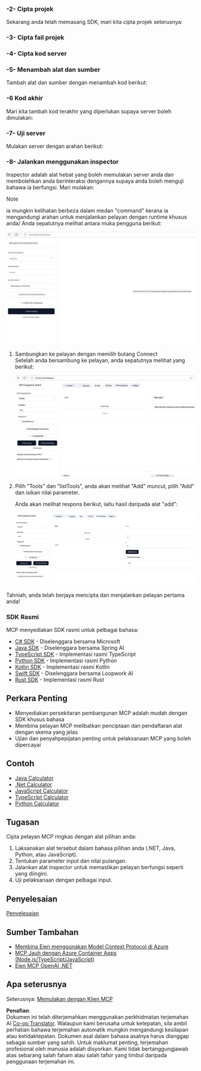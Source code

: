<!--
CO_OP_TRANSLATOR_METADATA:
{
  "original_hash": "315ecce765d22639b60dbc41344c8533",
  "translation_date": "2025-07-09T23:11:47+00:00",
  "source_file": "03-GettingStarted/01-first-server/README.md",
  "language_code": "ms"
}
-->
### -2- Cipta projek

Sekarang anda telah memasang SDK, mari kita cipta projek seterusnya:

### -3- Cipta fail projek

### -4- Cipta kod server

### -5- Menambah alat dan sumber

Tambah alat dan sumber dengan menambah kod berikut:

### -6 Kod akhir

Mari kita tambah kod terakhir yang diperlukan supaya server boleh dimulakan:

### -7- Uji server

Mulakan server dengan arahan berikut:

### -8- Jalankan menggunakan inspector

Inspector adalah alat hebat yang boleh memulakan server anda dan membolehkan anda berinteraksi dengannya supaya anda boleh menguji bahawa ia berfungsi. Mari mulakan:
> [!NOTE]
> ia mungkin kelihatan berbeza dalam medan "command" kerana ia mengandungi arahan untuk menjalankan pelayan dengan runtime khusus anda/
Anda sepatutnya melihat antara muka pengguna berikut:

![Connect](../../../../translated_images/connect.141db0b2bd05f096fb1dd91273771fd8b2469d6507656c3b0c9df4b3c5473929.ms.png)

1. Sambungkan ke pelayan dengan memilih butang Connect  
   Setelah anda bersambung ke pelayan, anda sepatutnya melihat yang berikut:

   ![Connected](../../../../translated_images/connected.73d1e042c24075d386cacdd4ee7cd748c16364c277d814e646ff2f7b5eefde85.ms.png)

1. Pilih "Tools" dan "listTools", anda akan melihat "Add" muncul, pilih "Add" dan isikan nilai parameter.

   Anda akan melihat respons berikut, iaitu hasil daripada alat "add":

   ![Result of running add](../../../../translated_images/ran-tool.a5a6ee878c1369ec1e379b81053395252a441799dbf23416c36ddf288faf8249.ms.png)

Tahniah, anda telah berjaya mencipta dan menjalankan pelayan pertama anda!

### SDK Rasmi

MCP menyediakan SDK rasmi untuk pelbagai bahasa:

- [C# SDK](https://github.com/modelcontextprotocol/csharp-sdk) - Diselenggara bersama Microsoft  
- [Java SDK](https://github.com/modelcontextprotocol/java-sdk) - Diselenggara bersama Spring AI  
- [TypeScript SDK](https://github.com/modelcontextprotocol/typescript-sdk) - Implementasi rasmi TypeScript  
- [Python SDK](https://github.com/modelcontextprotocol/python-sdk) - Implementasi rasmi Python  
- [Kotlin SDK](https://github.com/modelcontextprotocol/kotlin-sdk) - Implementasi rasmi Kotlin  
- [Swift SDK](https://github.com/modelcontextprotocol/swift-sdk) - Diselenggara bersama Loopwork AI  
- [Rust SDK](https://github.com/modelcontextprotocol/rust-sdk) - Implementasi rasmi Rust  

## Perkara Penting

- Menyediakan persekitaran pembangunan MCP adalah mudah dengan SDK khusus bahasa  
- Membina pelayan MCP melibatkan penciptaan dan pendaftaran alat dengan skema yang jelas  
- Ujian dan penyahpepijatan penting untuk pelaksanaan MCP yang boleh dipercayai  

## Contoh

- [Java Calculator](../samples/java/calculator/README.md)  
- [.Net Calculator](../../../../03-GettingStarted/samples/csharp)  
- [JavaScript Calculator](../samples/javascript/README.md)  
- [TypeScript Calculator](../samples/typescript/README.md)  
- [Python Calculator](../../../../03-GettingStarted/samples/python)  

## Tugasan

Cipta pelayan MCP ringkas dengan alat pilihan anda:

1. Laksanakan alat tersebut dalam bahasa pilihan anda (.NET, Java, Python, atau JavaScript).  
2. Tentukan parameter input dan nilai pulangan.  
3. Jalankan alat inspector untuk memastikan pelayan berfungsi seperti yang diingini.  
4. Uji pelaksanaan dengan pelbagai input.  

## Penyelesaian

[Penyelesaian](./solution/README.md)

## Sumber Tambahan

- [Membina Ejen menggunakan Model Context Protocol di Azure](https://learn.microsoft.com/azure/developer/ai/intro-agents-mcp)  
- [MCP Jauh dengan Azure Container Apps (Node.js/TypeScript/JavaScript)](https://learn.microsoft.com/samples/azure-samples/mcp-container-ts/mcp-container-ts/)  
- [Ejen MCP OpenAI .NET](https://learn.microsoft.com/samples/azure-samples/openai-mcp-agent-dotnet/openai-mcp-agent-dotnet/)  

## Apa seterusnya

Seterusnya: [Memulakan dengan Klien MCP](../02-client/README.md)

**Penafian**:  
Dokumen ini telah diterjemahkan menggunakan perkhidmatan terjemahan AI [Co-op Translator](https://github.com/Azure/co-op-translator). Walaupun kami berusaha untuk ketepatan, sila ambil perhatian bahawa terjemahan automatik mungkin mengandungi kesilapan atau ketidaktepatan. Dokumen asal dalam bahasa asalnya harus dianggap sebagai sumber yang sahih. Untuk maklumat penting, terjemahan profesional oleh manusia adalah disyorkan. Kami tidak bertanggungjawab atas sebarang salah faham atau salah tafsir yang timbul daripada penggunaan terjemahan ini.